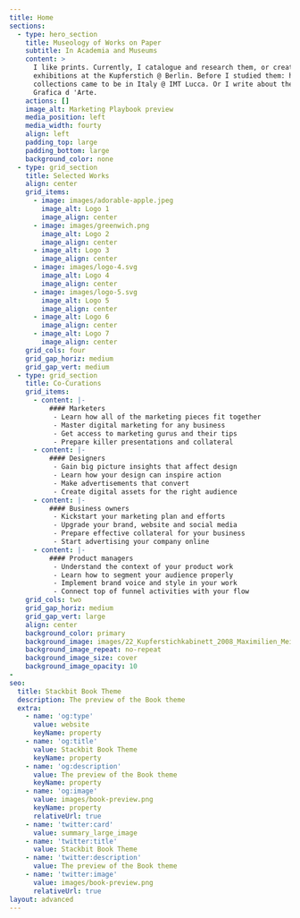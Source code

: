 ```yaml
---
title: Home
sections:
  - type: hero_section
    title: Museology of Works on Paper
    subtitle: In Academia and Museums
    content: >
      I like prints. Currently, I catalogue and research them, or create
      exhibitions at the Kupferstich @ Berlin. Before I studied them: how their
      collections came to be in Italy @ IMT Lucca. Or I write about them @
      Grafica d 'Arte. 
    actions: []
    image_alt: Marketing Playbook preview
    media_position: left
    media_width: fourty
    align: left
    padding_top: large
    padding_bottom: large
    background_color: none
  - type: grid_section
    title: Selected Works
    align: center
    grid_items:
      - image: images/adorable-apple.jpeg
        image_alt: Logo 1
        image_align: center
      - image: images/greenwich.png
        image_alt: Logo 2
        image_align: center
      - image_alt: Logo 3
        image_align: center
      - image: images/logo-4.svg
        image_alt: Logo 4
        image_align: center
      - image: images/logo-5.svg
        image_alt: Logo 5
        image_align: center
      - image_alt: Logo 6
        image_align: center
      - image_alt: Logo 7
        image_align: center
    grid_cols: four
    grid_gap_horiz: medium
    grid_gap_vert: medium
  - type: grid_section
    title: Co-Curations
    grid_items:
      - content: |-
          #### Marketers
           - Learn how all of the marketing pieces fit together
           - Master digital marketing for any business
           - Get access to marketing gurus and their tips
           - Prepare killer presentations and collateral
      - content: |-
          #### Designers
           - Gain big picture insights that affect design
           - Learn how your design can inspire action
           - Make advertisements that convert
           - Create digital assets for the right audience
      - content: |-
          #### Business owners
           - Kickstart your marketing plan and efforts
           - Upgrade your brand, website and social media
           - Prepare effective collateral for your business
           - Start advertising your company online
      - content: |-
          #### Product managers
           - Understand the context of your product work
           - Learn how to segment your audience properly
           - Implement brand voice and style in your work
           - Connect top of funnel activities with your flow
    grid_cols: two
    grid_gap_horiz: medium
    grid_gap_vert: large
    align: center
    background_color: primary
    background_image: images/22_Kupferstichkabinett_2008_Maximilien_Meisse.jpeg
    background_image_repeat: no-repeat
    background_image_size: cover
    background_image_opacity: 10
- 
seo:
  title: Stackbit Book Theme
  description: The preview of the Book theme
  extra:
    - name: 'og:type'
      value: website
      keyName: property
    - name: 'og:title'
      value: Stackbit Book Theme
      keyName: property
    - name: 'og:description'
      value: The preview of the Book theme
      keyName: property
    - name: 'og:image'
      value: images/book-preview.png
      keyName: property
      relativeUrl: true
    - name: 'twitter:card'
      value: summary_large_image
    - name: 'twitter:title'
      value: Stackbit Book Theme
    - name: 'twitter:description'
      value: The preview of the Book theme
    - name: 'twitter:image'
      value: images/book-preview.png
      relativeUrl: true
layout: advanced
---
```

